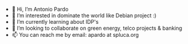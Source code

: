 - 👋 Hi, I’m Antonio Pardo
- 👀 I’m interested in dominate the world like Debian project :)
- 🌱 I’m currently learning about IDP's
- 💞️ I’m looking to collaborate on green energy, telco projects & banking
- 📫 You can reach me by email: apardo at spluca.org

<!---
antpard/antpard is a ✨ special ✨ repository because its `README.md` (this file) appears on your GitHub profile.
You can click the Preview link to take a look at your changes.
--->
